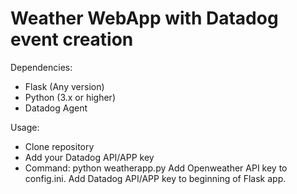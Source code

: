 # Weather WebApp with Datadog event creation 

Dependencies:
  - Flask (Any version)
  - Python (3.x or higher)
  - Datadog Agent
  
Usage:
  - Clone repository
  - Add your Datadog API/APP key
  - Command: python weatherapp.py
Add Openweather API key to config.ini.
Add Datadog API/APP key to beginning of Flask app.
